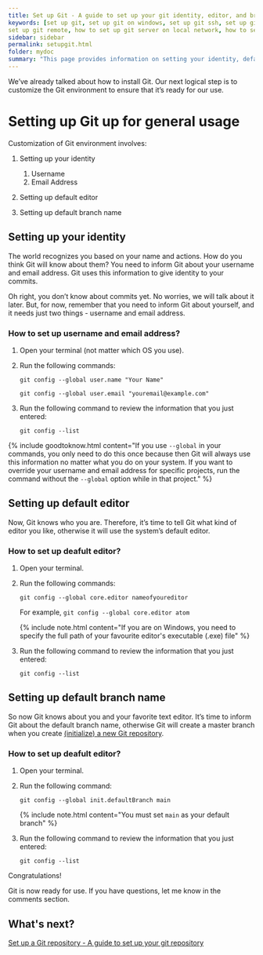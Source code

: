 ```yaml
---
title: Set up Git - A guide to set up your git identity, editor, and branch
keywords: [set up git, set up git on windows, set up git ssh, set up git on mac, set up git repository, set up git credentials, set up git server, set up git ssh key, set up git bash
set up git remote, how to set up git server on local network, how to set up git bash, how to set up git in vs code]
sidebar: sidebar
permalink: setupgit.html
folder: mydoc
summary: "This page provides information on setting your identity, default editor, and branch."
---
```


We’ve already talked about how to install Git. Our next logical step is to customize the Git environment to ensure that it’s ready for our use.

# Setting up Git up for general usage

Customization of Git environment involves:
1. Setting up your identity
   1. Username
   2. Email Address

2. Setting up default editor
3. Setting up default branch name

## Setting up your identity
The world recognizes you based on your name and actions. How do you think Git will know about them? You need to inform Git about your username and email address. Git uses this information to give identity to your commits.

Oh right, you don’t know about commits yet. No worries, we will talk about it later. But, for now, remember that you need to inform Git about yourself, and it needs just two things - username and email address.

### How to set up username and email address?

1. Open your terminal (not matter which OS you use).
2. Run the following commands:
   
   `git config --global user.name "Your Name"`

   `git config --global user.email "youremail@example.com"`

3. Run the following command to review the information that you just entered:
   
   `git config --list`

{% include goodtoknow.html content="If you use  `--global` in your commands, you only need to do this once because then Git will always use this information no matter what you do on your system. If you want to override your username and email address for specific projects, run the command without the `--global` option while in that project." %}

## Setting up default editor
Now, Git knows who you are. Therefore, it’s time to tell Git what kind of editor you like, otherwise it will use the system’s default editor.

### How to set up deafult editor?
1. Open your terminal.
2. Run the following commands:
   
   `git config --global core.editor nameofyoureditor`

   For example, `git config --global core.editor atom`

    {% include note.html content="If you are on Windows, you need to specify the full path of your favourite editor's executable (.exe) file" %}

3. Run the following command to review the information that you just entered:
   
   `git config --list`

## Setting up default branch name
So now Git knows about you and your favorite text editor. It’s time to inform Git about the default branch name, otherwise Git will create a master branch when you create [(initialize) a new Git repository](firstcommand.md).

### How to set up deafult editor?
1. Open your terminal.
2. Run the following command:
   
   `git config --global init.defaultBranch main`

    {% include note.html content="You must set `main` as your default branch" %}

3. Run the following command to review the information that you just entered:
   
   `git config --list`

Congratulations!

Git is now ready for use. If you have questions, let me know in the comments section.

## What's next?
[Set up a Git repository - A guide to set up your git repository](/firstcommand.md)
